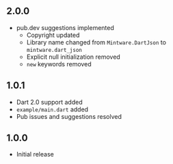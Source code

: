 ## 2.0.0
- pub.dev suggestions implemented
  - Copyright updated
  - Library name changed from `Mintware.DartJson` to `mintware.dart_json`
  - Explicit null initialization removed
  - `new` keywords removed

## 1.0.1
- Dart 2.0 support added
- `example/main.dart` added
- Pub issues and suggestions resolved

## 1.0.0

- Initial release